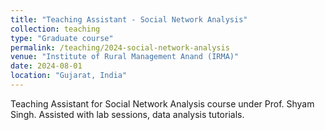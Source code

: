 ```yaml
---
title: "Teaching Assistant - Social Network Analysis"
collection: teaching
type: "Graduate course"
permalink: /teaching/2024-social-network-analysis
venue: "Institute of Rural Management Anand (IRMA)"
date: 2024-08-01
location: "Gujarat, India"
---
```


Teaching Assistant for Social Network Analysis course under Prof. Shyam Singh. Assisted with lab sessions, data analysis tutorials.
